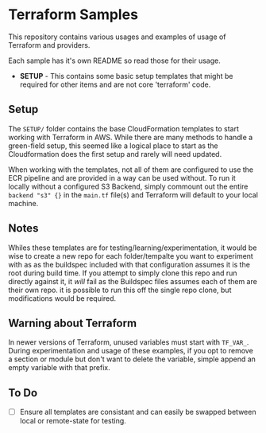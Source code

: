 # Terraform Samples

This repository contains various usages and examples of usage of Terraform and providers.

Each sample has it's own README so read those for their usage.

* **SETUP** - This contains some basic setup templates that might be required for other items and are not core 'terraform' code.

## Setup

The `SETUP/` folder contains the base CloudFormation templates to start working with Terraform in AWS.  While there are many methods to handle a green-field setup, this seemed like a logical place to start as the Cloudformation does the first setup and rarely will need updated.

When working with the templates, not all of them are configured to use the ECR pipeline and are provided in a way can be used without.  To run it locally without a configured S3 Backend, simply commount out the entire `backend "s3" {}` in the `main.tf` file(s) and Terraform will default to your local machine.  

## Notes

Whiles these templates are for testing/learning/experimentation, it would be wise to create a new repo for each folder/tempalte you want to experiment with as as the buildspec included with that configuration assumes it is the root during build time.  If you attempt to simply clone this repo and run directly against it, it _will_ fail as the Buildspec files assumes each of them are their own repo.  it is possible to run this off the single repo clone, but modifications would be required.

## Warning about Terraform

In newer versions of Terraform, unused variables must start with `TF_VAR_`.  During experimentation and usage of these examples, if you opt to remove a section or module but don't want to delete the variable, simple append an empty variable with that prefix.


## To Do

- [ ] Ensure all templates are consistant and can easily be swapped between local or remote-state for testing.